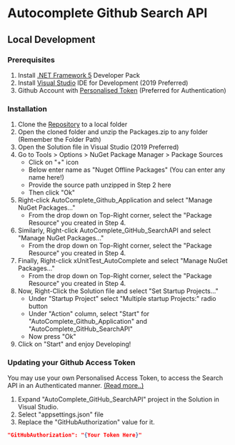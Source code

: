# Autocomplete Github Search API

## Local Development

### Prerequisites
1. Install [.NET Framework 5](https://dotnet.microsoft.com/download) Developer Pack
2. Install [Visual Studio](https://visualstudio.microsoft.com/vs/) IDE for Development (2019 Preferred)
3. Github Account with [Personalised Token](https://docs.github.com/en/github/authenticating-to-github/creating-a-personal-access-token) (Preferred for Authentication) 

### Installation
1. Clone the [Repository](https://github.com/vsriganan/github_search_autocomplete) to a local folder
2. Open the cloned folder and unzip the Packages.zip to any folder (Remember the Folder Path)
3. Open the Solution file in Visual Studio (2019 Preferred)
4. Go to Tools > Options > NuGet Package Manager > Package Sources
     * Click on "+" icon
     * Below enter name as "Nuget Offline Packages" (You can enter any name here!)
     * Provide the source path unzipped in Step 2 here
     * Then click "Ok"
5. Right-click AutoComplete_Github_Application and select "Manage NuGet Packages..."
     * From the drop down on Top-Right corner, select the "Package Resource" you created in Step 4.
6. Similarly, Right-click AutoComplete_GitHub_SearchAPI and select "Manage NuGet Packages..."
     * From the drop down on Top-Right corner, select the "Package Resource" you created in Step 4.
7. Finally, Right-click xUnitTest_AutoComplete and select "Manage NuGet Packages..."
     * From the drop down on Top-Right corner, select the "Package Resource" you created in Step 4.
8. Now, Right-Click the Solution file and select "Set Startup Projects..."
     * Under "Startup Project" select "Multiple startup Projects:" radio button
     * Under "Action" column, select "Start" for "AutoComplete_Github_Application" and "AutoComplete_GitHub_SearchAPI"
     * Now press "Ok"
9. Click on "Start" and enjoy Developing!

### Updating your Github Access Token
You may use your own Personalised Access Token, to access the Search API in an Authenticated manner. [(Read more..)](https://docs.github.com/en/rest/reference/search#rate-limit)

1. Expand "AutoComplete_GitHub_SearchAPI" project in the Solution in Visual Studio.
2. Select "appsettings.json" file
3. Replace the "GitHubAuthorization" value for it.
```json
"GitHubAuthorization": "{Your Token Here}"
```
 
